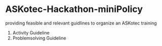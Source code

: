 # ASKotec-Hackathon-miniPolicy
providing feasible and relevant guidlines to organize an ASKotec training


1. Activity Guideline
2. Problemsolving Guideline


